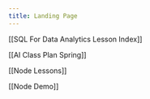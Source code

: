 ```yaml
---
title: Landing Page
---
```


[[SQL For Data Analytics Lesson Index]]

[[AI Class Plan Spring]]

[[Node Lessons]]

[[Node Demo]]